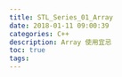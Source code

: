 ```yaml
---
title: STL_Series_01_Array
date: 2018-01-11 09:00:39
categories: C++
description: Array 使用宜忌
toc: true
tags:
---
```

